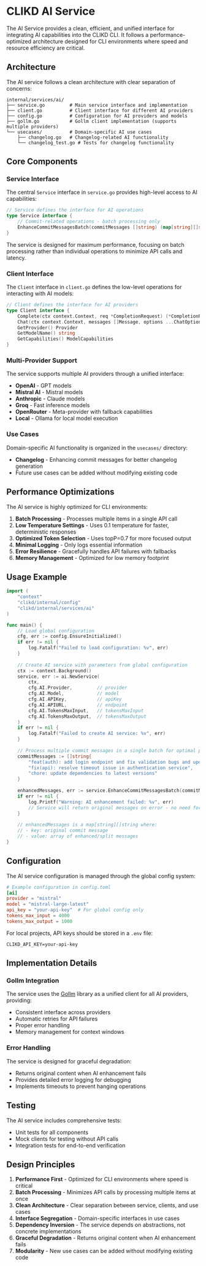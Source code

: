 # CLIKD AI Service

The AI Service provides a clean, efficient, and unified interface for integrating AI capabilities into the CLIKD CLI. It follows a performance-optimized architecture designed for CLI environments where speed and resource efficiency are critical.

## Architecture

The AI service follows a clean architecture with clear separation of concerns:

```
internal/services/ai/
├── service.go         # Main service interface and implementation
├── client.go          # Client interface for different AI providers
├── config.go          # Configuration for AI providers and models
├── gollm.go           # Gollm client implementation (supports multiple providers)
└── usecases/          # Domain-specific AI use cases
    ├── changelog.go   # Changelog-related AI functionality
    └── changelog_test.go # Tests for changelog functionality
```

## Core Components

### Service Interface

The central `Service` interface in `service.go` provides high-level access to AI capabilities:

```go
// Service defines the interface for AI operations
type Service interface {
    // Commit-related operations - batch processing only
    EnhanceCommitMessagesBatch(commitMessages []string) (map[string][]string, error)
}
```

The service is designed for maximum performance, focusing on batch processing rather than individual operations to minimize API calls and latency.

### Client Interface

The `Client` interface in `client.go` defines the low-level operations for interacting with AI models:

```go
// Client defines the interface for AI providers
type Client interface {
    Complete(ctx context.Context, req *CompletionRequest) (*CompletionResponse, error)
    Chat(ctx context.Context, messages []Message, options ...ChatOption) (*CompletionResponse, error)
    GetProvider() Provider
    GetModelName() string
    GetCapabilities() ModelCapabilities
}
```

### Multi-Provider Support

The service supports multiple AI providers through a unified interface:

- **OpenAI** - GPT models
- **Mistral AI** - Mistral models
- **Anthropic** - Claude models
- **Groq** - Fast inference models
- **OpenRouter** - Meta-provider with fallback capabilities
- **Local** - Ollama for local model execution

### Use Cases

Domain-specific AI functionality is organized in the `usecases/` directory:

- **Changelog** - Enhancing commit messages for better changelog generation
- Future use cases can be added without modifying existing code

## Performance Optimizations

The AI service is highly optimized for CLI environments:

1. **Batch Processing** - Processes multiple items in a single API call
2. **Low Temperature Settings** - Uses 0.1 temperature for faster, deterministic responses
3. **Optimized Token Selection** - Uses topP=0.7 for more focused output
4. **Minimal Logging** - Only logs essential information
5. **Error Resilience** - Gracefully handles API failures with fallbacks
6. **Memory Management** - Optimized for low memory footprint

## Usage Example

```go
import (
    "context"
    "clikd/internal/config"
    "clikd/internal/services/ai"
)

func main() {
    // Load global configuration
    cfg, err := config.EnsureInitialized()
    if err != nil {
        log.Fatalf("Failed to load configuration: %v", err)
    }
    
    // Create AI service with parameters from global configuration
    ctx := context.Background()
    service, err := ai.NewService(
        ctx,
        cfg.AI.Provider,         // provider
        cfg.AI.Model,            // model
        cfg.AI.APIKey,           // apiKey
        cfg.AI.APIURL,           // endpoint
        cfg.AI.TokensMaxInput,   // tokensMaxInput
        cfg.AI.TokensMaxOutput,  // tokensMaxOutput
    )
    if err != nil {
        log.Fatalf("Failed to create AI service: %v", err)
    }
    
    // Process multiple commit messages in a single batch for optimal performance
    commitMessages := []string{
        "feat(auth): add login endpoint and fix validation bugs and update tests",
        "fix(api): resolve timeout issue in authentication service",
        "chore: update dependencies to latest versions"
    }
    
    enhancedMessages, err := service.EnhanceCommitMessagesBatch(commitMessages)
    if err != nil {
        log.Printf("Warning: AI enhancement failed: %v", err)
        // Service will return original messages on error - no need for additional fallback
    }
    
    // enhancedMessages is a map[string][]string where:
    // - key: original commit message
    // - value: array of enhanced/split messages
}
```

## Configuration

The AI service configuration is managed through the global config system:

```toml
# Example configuration in config.toml
[ai]
provider = "mistral"
model = "mistral-large-latest"
api_key = "your-api-key"  # For global config only
tokens_max_input = 4000
tokens_max_output = 1000
```

For local projects, API keys should be stored in a `.env` file:

```
CLIKD_API_KEY=your-api-key
```

## Implementation Details

### Gollm Integration

The service uses the [Gollm](https://github.com/teilomillet/gollm) library as a unified client for all AI providers, providing:

- Consistent interface across providers
- Automatic retries for API failures
- Proper error handling
- Memory management for context windows

### Error Handling

The service is designed for graceful degradation:

- Returns original content when AI enhancement fails
- Provides detailed error logging for debugging
- Implements timeouts to prevent hanging operations

## Testing

The AI service includes comprehensive tests:

- Unit tests for all components
- Mock clients for testing without API calls
- Integration tests for end-to-end verification

## Design Principles

1. **Performance First** - Optimized for CLI environments where speed is critical
2. **Batch Processing** - Minimizes API calls by processing multiple items at once
3. **Clean Architecture** - Clear separation between service, clients, and use cases
4. **Interface Segregation** - Domain-specific interfaces in use cases
5. **Dependency Inversion** - The service depends on abstractions, not concrete implementations
6. **Graceful Degradation** - Returns original content when AI enhancement fails
7. **Modularity** - New use cases can be added without modifying existing code
